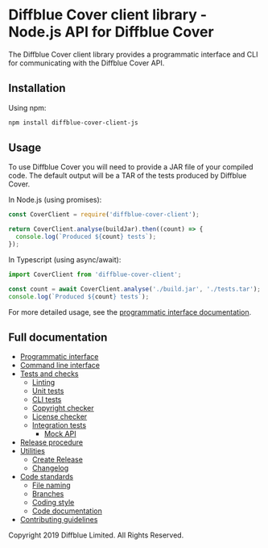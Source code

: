 # Diffblue Cover client library - Node.js API for Diffblue Cover

The Diffblue Cover client library provides a programmatic interface and CLI for communicating with the Diffblue Cover API.

## Installation

Using npm:

```bash
npm install diffblue-cover-client-js
```

## Usage

To use Diffblue Cover you will need to provide a JAR file of your compiled code. The default output will be a TAR of the tests produced by Diffblue Cover.

In Node.js (using promises):

```js
const CoverClient = require('diffblue-cover-client');

return CoverClient.analyse(buildJar).then((count) => {
  console.log(`Produced ${count} tests`);
});
```

In Typescript (using async/await):

```ts
import CoverClient from 'diffblue-cover-client';

const count = await CoverClient.analyse('./build.jar', './tests.tar');
console.log(`Produced ${count} tests`);
```

For more detailed usage, see the [programmatic interface documentation](docs/programmatic-interface.md).

## Full documentation

- [Programmatic interface](docs/programmatic-interface.md)
- [Command line interface](docs/command-line-interface.md)
- [Tests and checks](docs/tests-and-checks.md)
  - [Linting](docs/tests-and-checks.md#linting)
  - [Unit tests](docs/tests-and-checks.md#unit-tests)
  - [CLI tests](docs/tests-and-checks.md#cli-tests)
  - [Copyright checker](docs/tests-and-checks.md#copyright-checker)
  - [License checker](docs/tests-and-checks.md#license-checker)
  - [Integration tests](docs/tests-and-checks.md#integration-tests)
    - [Mock API](docs/tests-and-checks.md#mock-api)
- [Release procedure](docs/release-procedure.md)
- [Utilities](docs/utilities.md)
  - [Create Release](docs/utilities.md#create-release)
  - [Changelog](docs/utilities.md#changelog)
- [Code standards](docs/code-standards.md)
  - [File naming](docs/code-standards.md#file-naming)
  - [Branches](docs/code-standards.md#branches)
  - [Coding style](docs/code-standards.md#style)
  - [Code documentation](docs/code-standards.md#code-documentation)
- [Contributing guidelines](docs/contributing-guidelines.md)

Copyright 2019 Diffblue Limited. All Rights Reserved.

